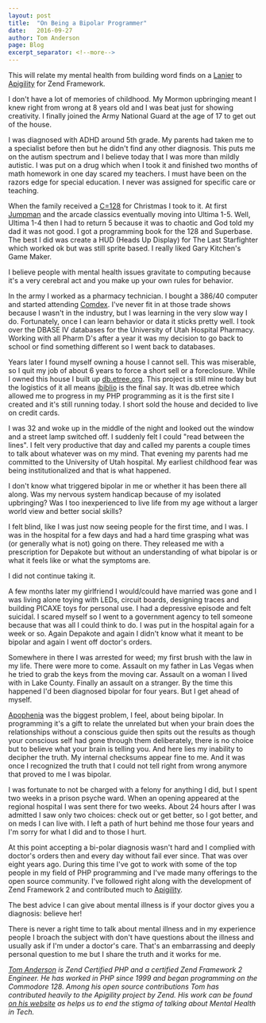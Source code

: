 ```yaml
---
layout: post
title:  "On Being a Bipolar Programmer"
date:   2016-09-27
author: Tom Anderson
page: Blog
excerpt_separator: <!--more-->
---
```


This will relate my mental health from building word finds on a [Lanier](http://www.vintagecomputer.net/browse_thread.cfm?id=211) to [Apigility](https://apigility.org/) for Zend Framework.

I don't have a lot of memories of childhood.  My Mormon upbringing meant I knew right from wrong at 8 years old and I was beat just for showing creativity.  I finally joined the Army National Guard at the age of 17 to get out of the house.

I was diagnosed with ADHD around 5th grade.  My parents had taken me to a specialist before then but he didn't find any other diagnosis.  This puts me on the autism spectrum and I believe today that I was more than mildly autistic.  I was put on a drug which when I took it and finished two months of math homework in one day scared my teachers.  I must have been on the razors edge for special education.  I never was assigned for specific care or teaching.

When the family received a [C=128](https://en.wikipedia.org/wiki/Commodore_128) for Christmas I took to it.  At first [Jumpman](https://en.wikipedia.org/wiki/Jumpman) and the arcade classics eventually moving into Ultima 1-5.  Well, Ultima 1-4 then I had to return 5 because it was to chaotic and God told my dad it was not good.  I got a programming book for the 128 and Superbase.  The best I did was create a HUD (Heads Up Display) for The Last Starfighter which worked ok but was still sprite based.  I really liked Gary Kitchen's Game Maker.

I believe people with mental health issues gravitate to computing because it's a very cerebral act and you make up your own rules for behavior.  

In the army I worked as a pharmacy technician.  I bought a 386/40 computer and started attending [Comdex](https://en.wikipedia.org/wiki/COMDEX).  I've never fit in at those trade shows because I wasn't in the industry, but I was learning in the very slow way I do.  Fortunately, once I can learn behavior or data it sticks pretty well.  I took over the DBASE IV databases for the University of Utah Hospital Pharmacy.  Working with all Pharm D's after a year it was my decision to go back to school or find something different so I went back to databases.

Years later I found myself owning a house I cannot sell.  This was miserable, so I quit my job of about 6 years to force a short sell or a foreclosure.  While I owned this house I built up [db.etree.org](http://db.etree.org).  This project is still mine today but the logistics of it all means [ibiblio](http://www.ibiblio.org/) is the final say.  It was db.etree which allowed me to progress in my PHP programming as it is the first site I created and it's still running today.  I short sold the house and decided to live on credit cards.  

I was 32 and woke up in the middle of the night and looked out the window and a street lamp switched off.  I suddenly felt I could "read between the lines".  I felt very productive that day and called my parents a couple times to talk about whatever was on my mind.  That evening my parents had me committed to the University of Utah hospital.  My earliest childhood fear was being institutionalized and that is what happened.  

I don't know what triggered bipolar in me or whether it has been there all along.  Was my nervous system handicap because of my isolated upbringing?  Was I too inexperienced to live life from my age without a larger world view and better social skills?  

I felt blind, like I was just now seeing people for the first time, and I was.  I was in the hospital for a few days and had a hard time grasping what was (or generally what is not) going on there.  They released me with a prescription for Depakote but without an understanding of what bipolar is or what it feels like or what the symptoms are.

I did not continue taking it.

A few months later my girlfriend I would/could have married was gone and I was living alone toying with LEDs, circuit boards, designing traces and building PICAXE toys for personal use.  I had a depressive episode and felt suicidal.  I scared myself so I went to a government agency to tell someone because that was all I could think to do.  I was put in the hospital again for a week or so.  Again Depakote and again I didn't know what it meant to be bipolar and again I went off doctor's orders.

Somewhere in there I was arrested for weed; my first brush with the law in my life.  There were more to come.  Assault on my father in Las Vegas when he tried to grab the keys from the moving car.  Assault on a woman I lived with in Lake County.  Finally an assault on a stranger.  By the time this happened I'd been diagnosed bipolar for four years.  But I get ahead of myself.

[Apophenia](https://en.wikipedia.org/wiki/Apophenia) was the biggest problem, I feel, about being bipolar.  In programming it's a gift to relate the unrelated but when your brain does the relationships without a conscious guide then spits out the results as though your conscious self had gone through them deliberately, there is no choice but to believe what your brain is telling you.  And here lies my inability to decipher the truth.  My internal checksums appear fine to me.  And it was once I recognized the truth that I could not tell right from wrong anymore that proved to me I was bipolar.

I was fortunate to not be charged with a felony for anything I did, but I spent two weeks in a prison psyche ward.  When an opening appeared at the regional hospital I was sent there for two weeks.  About 24 hours after I was admitted I saw only two choices:  check out or get better, so I got better, and on meds I can live with.  I left a path of hurt behind me those four years and I'm sorry for what I did and to those I hurt.

At this point accepting a bi-polar diagnosis wasn't hard and I complied with doctor's orders then and every day without fail ever since.  That was over eight years ago.  During this time I've got to work with some of the top people in my field of PHP programming and I've made many offerings to the open source community.  I've followed right along with the development of Zend Framework 2 and contributed much to [Apigility](https://apigility.org/).

The best advice I can give about mental illness is if your doctor gives you a diagnosis: believe her!  

There is never a right time to talk about mental illness and in my experience people I broach the subject with don't have questions about the illness and usually ask if I'm under a doctor's care.  That's an embarrassing and deeply personal question to me but I share the truth and it works for me.

_[Tom Anderson](https://twitter.com/tom_h_anderson) is Zend Certified PHP and a certified Zend Framework 2 Engineer. He has worked in PHP since 1999 and began programming on the Commodore 128. Among his open source contributions Tom has contributed heavily to the Apigility project by Zend. His work can be found [on his website](http://www.tomhanderson.com) as helps us to end the stigma of talking about Mental Health in Tech._
